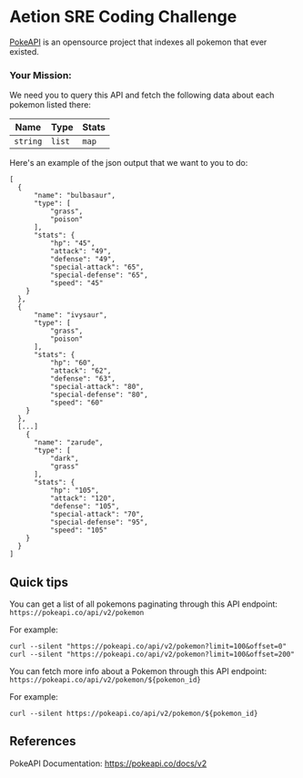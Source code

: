 # Aetion SRE Coding Challenge

[PokeAPI](https://pokeapi.co/) is an opensource project that indexes all pokemon that ever existed.


### Your Mission:
We need you to query this API and fetch the following data about each pokemon listed there:

| Name | Type | Stats |
|------|------|-------|
| `string` | `list` | `map` |

Here's an example of the json output that we want to you to do:
```
[
  {
      "name": "bulbasaur",
      "type": [
          "grass",
          "poison"
      ],
      "stats": {
          "hp": "45",
          "attack": "49",
          "defense": "49",
          "special-attack": "65",
          "special-defense": "65",
          "speed": "45"
    }
  },
  {
      "name": "ivysaur",
      "type": [
          "grass",
          "poison"
      ],
      "stats": {
          "hp": "60",
          "attack": "62",
          "defense": "63",
          "special-attack": "80",
          "special-defense": "80",
          "speed": "60"
    }
  },
  [...]
    {
      "name": "zarude",
      "type": [
          "dark",
          "grass"
      ],
      "stats": {
          "hp": "105",
          "attack": "120",
          "defense": "105",
          "special-attack": "70",
          "special-defense": "95",
          "speed": "105"
    }
  }
]
```

## Quick tips

You can get a list of all pokemons paginating through this API endpoint:
`https://pokeapi.co/api/v2/pokemon`

For example:
```
curl --silent "https://pokeapi.co/api/v2/pokemon?limit=100&offset=0"
curl --silent "https://pokeapi.co/api/v2/pokemon?limit=100&offset=200"
```

You can fetch more info about a Pokemon through this API endpoint:
`https://pokeapi.co/api/v2/pokemon/${pokemon_id}`

For example:
```
curl --silent https://pokeapi.co/api/v2/pokemon/${pokemon_id}
```

## References
PokeAPI Documentation:
https://pokeapi.co/docs/v2
